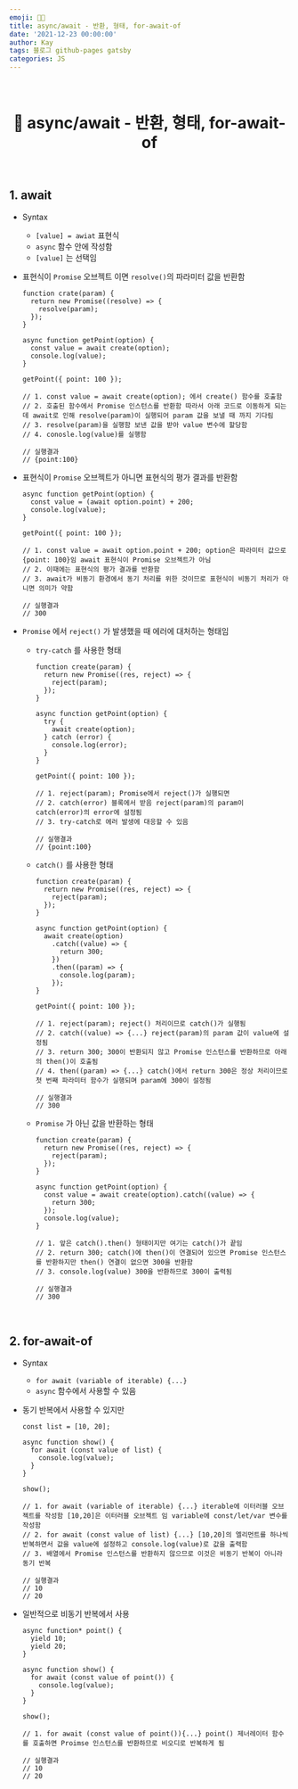 ```yaml
---
emoji: 👨‍💻
title: async/await - 반환, 형태, for-await-of
date: '2021-12-23 00:00:00'
author: Kay
tags: 블로그 github-pages gatsby
categories: JS
---
```


<br>

<h1 align="center">
  👋  async/await - 반환, 형태, for-await-of
</h1>

<br>

## 1. await

- Syntax

  - `[value] = awiat` 표현식
  - `async` 함수 안에 작성함
  - `[value]` 는 선택임

- 표현식이 `Promise` 오브젝트 이면 `resolve()`의 파라미터 값을 반환함

  ```tsx
  function crate(param) {
    return new Promise((resolve) => {
      resolve(param);
    });
  }

  async function getPoint(option) {
    const value = await create(option);
    console.log(value);
  }

  getPoint({ point: 100 });

  // 1. const value = await create(option); 에서 create() 함수를 호출함
  // 2. 호출된 함수에서 Promise 인스턴스를 반환함 따라서 아래 코드로 이동하게 되는데 await로 인해 resolve(param)이 실행되어 param 값을 보낼 때 까지 기다림
  // 3. resolve(param)을 실행함 보낸 값을 받아 value 변수에 할당함
  // 4. conosle.log(value)를 실행함

  // 실행결과
  // {point:100}
  ```

- 표현식이 `Promise` 오브젝트가 아니면 표현식의 평가 결과를 반환함

  ```tsx
  async function getPoint(option) {
    const value = (await option.point) + 200;
    console.log(value);
  }

  getPoint({ point: 100 });

  // 1. const value = await option.point + 200; option은 파라미터 값으로 {point: 100}임 await 표현식이 Promise 오브젝트가 아님
  // 2. 이때에는 표현식의 평가 결과를 반환함
  // 3. await가 비동기 환경에서 동기 처리를 위한 것이므로 표현식이 비동기 처리가 아니면 의미가 약함

  // 실행결과
  // 300
  ```

- `Promise` 에서 `reject()` 가 발생했을 때 에러에 대처하는 형태임

  - `try-catch` 를 사용한 형태

    ```tsx
    function create(param) {
      return new Promise((res, reject) => {
        reject(param);
      });
    }

    async function getPoint(option) {
      try {
        await create(option);
      } catch (error) {
        console.log(error);
      }
    }

    getPoint({ point: 100 });

    // 1. reject(param); Promise에서 reject()가 실행되면
    // 2. catch(error) 블록에서 받음 reject(param)의 param이 catch(error)의 error에 설정됨
    // 3. try-catch로 에러 발생에 대응할 수 있음

    // 실행결과
    // {point:100}
    ```

  - `catch()` 를 사용한 형태

    ```tsx
    function create(param) {
      return new Promise((res, reject) => {
        reject(param);
      });
    }

    async function getPoint(option) {
      await create(option)
        .catch((value) => {
          return 300;
        })
        .then((param) => {
          console.log(param);
        });
    }

    getPoint({ point: 100 });

    // 1. reject(param); reject() 처리이므로 catch()가 실행됨
    // 2. catch((value) => {...} reject(param)의 param 값이 value에 설정됨
    // 3. return 300; 300이 반환되지 않고 Promise 인스턴스를 반환하므로 아래의 then()이 호출됨
    // 4. then((param) => {...} catch()에서 return 300은 정상 처리이므로 첫 번째 파라미터 함수가 실행되며 param에 300이 설정됨

    // 실행결과
    // 300
    ```

  - `Promise` 가 아닌 값을 반환하는 형태

    ```tsx
    function create(param) {
      return new Promise((res, reject) => {
        reject(param);
      });
    }

    async function getPoint(option) {
      const value = await create(option).catch((value) => {
        return 300;
      });
      console.log(value);
    }

    // 1. 앞은 catch().then() 형태이지만 여기는 catch()가 끝임
    // 2. return 300; catch()에 then()이 연결되어 있으면 Promise 인스턴스를 반환하지만 then() 연결이 없으면 300을 반환함
    // 3. console.log(value) 300을 반환하므로 300이 출력됨

    // 실행결과
    // 300
    ```

<br>

## 2. for-await-of

- Syntax
  - `for await (variable of iterable) {...}`
  - `async` 함수에서 사용할 수 있음
- 동기 반복에서 사용할 수 있지만

  ```tsx
  const list = [10, 20];

  async function show() {
    for await (const value of list) {
      console.log(value);
    }
  }

  show();

  // 1. for await (variable of iterable) {...} iterable에 이터러블 오브젝트를 작성함 [10,20]은 이터러블 오브젝트 임 variable에 const/let/var 변수를 작성함
  // 2. for await (const value of list) {...} [10,20]의 엘리먼트를 하나씩 반복하면서 값을 value에 설정하고 console.log(value)로 값을 출력함
  // 3. 배열에서 Promise 인스턴스를 반환하지 않으므로 이것은 비동기 반복이 아니라 동기 반복

  // 실행결과
  // 10
  // 20
  ```

- 일반적으로 비동기 반복에서 사용

  ```tsx
  async function* point() {
    yield 10;
    yield 20;
  }

  async function show() {
    for await (const value of point()) {
      console.log(value);
    }
  }

  show();

  // 1. for await (const value of point()){...} point() 제너레이터 함수를 호출하면 Proimse 인스턴스를 반환하므로 비오디로 반복하게 됨

  // 실행결과
  // 10
  // 20
  ```

```toc

```
